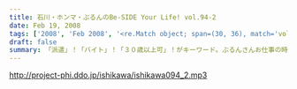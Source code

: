 ```yaml
---
title: 石川・ホンマ・ぶるんのBe-SIDE Your Life! vol.94-2
date: Feb 19, 2008
tags: ['2008', 'Feb 2008', '<re.Match object; span=(30, 36), match='vol.94'>']
draft: false
summary: 「派遣」！「バイト」！「３０歳以上可」！がキーワード。ぶるんさんお仕事の時間です！！さて、飯田橋でお仕事はしてきたのでしょうか・・・トッパライっていい言葉ですね。NAMAE
---
```


http://project-phi.ddo.jp/ishikawa/ishikawa094_2.mp3
